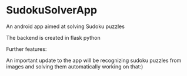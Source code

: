 # SudokuSolverApp
An android app aimed at solving Sudoku puzzles

The backend is created in flask python

Further features:

An important update to the app will be recognizing sudoku puzzles from images and solving them automatically
working on that:)
